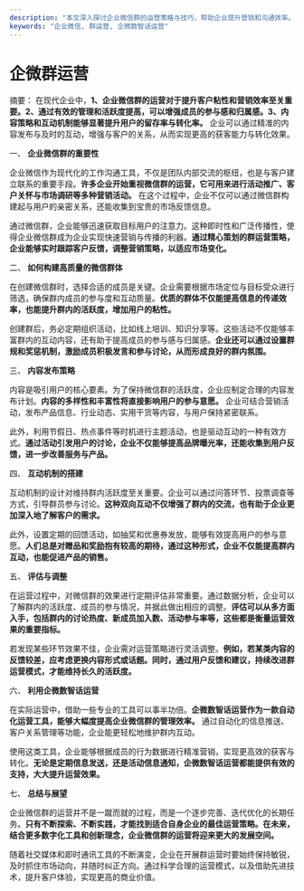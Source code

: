 ```yaml
---
description: "本文深入探讨企业微信群的运营策略与技巧，帮助企业提升营销和沟通效率。"
keywords: "企业微信, 群运营, 企微数智话运营"
---
```

# 企微群运营

摘要： 
在现代企业中，**1、企业微信群的运营对于提升客户粘性和营销效率至关重要。2、通过有效的管理和活跃度提高，可以增强成员的参与感和归属感。3、内容策略和互动机制能够显著提升用户的留存率与转化率。** 企业可以通过精准的内容发布与及时的互动，增强与客户的关系，从而实现更高的获客能力与转化效果。

一、 **企业微信群的重要性**

企业微信作为现代化的工作沟通工具，不仅是团队内部交流的枢纽，也是与客户建立联系的重要手段。**许多企业开始重视微信群的运营，它可用来进行活动推广、客户关怀与市场调研等多种营销活动。** 在这个过程中，企业不仅可以通过微信群构建起与用户的亲密关系，还能收集到宝贵的市场反馈信息。

通过微信群，企业能够迅速获取目标用户的注意力。这种即时性和广泛传播性，使得企业微信群成为企业实现快速营销与传播的利器。**通过精心策划的群运营策略，企业能够实时跟踪客户反馈，调整营销策略，以适应市场变化。** 

二、 **如何构建高质量的微信群体**

在创建微信群时，选择合适的成员是关键。企业需要根据市场定位与目标受众进行筛选，确保群内成员的参与度和互动质量。**优质的群体不仅能提高信息的传递效率，也能提升群内的活跃度，增加用户的粘性。**

创建群后，务必定期组织活动，比如线上培训、知识分享等。这些活动不仅能够丰富群内的互动内容，还有助于提高成员的参与感与归属感。**企业还可以通过设置群规和奖惩机制，激励成员积极发言和参与讨论，从而形成良好的群内氛围。**

三、 **内容发布策略**

内容是吸引用户的核心要素。为了保持微信群的活跃度，企业应制定合理的内容发布计划。**内容的多样性和丰富性将直接影响用户的参与意愿。** 企业可结合营销活动，发布产品信息、行业动态、实用干货等内容，与用户保持紧密联系。

此外，利用节假日、热点事件等时机进行主题活动，也是驱动互动的一种有效方式。**通过活动引发用户的讨论，企业不仅能够提高品牌曝光率，还能收集到用户反馈，进一步改善服务与产品。**

四、 **互动机制的搭建**

互动机制的设计对维持群内活跃度至关重要。企业可以通过问答环节、投票调查等方式，引导群员参与讨论。**这种双向互动不仅增强了群内的交流，也有助于企业更加深入地了解客户的需求。**

此外，设置定期的回馈活动，如抽奖和优惠券发放，能够有效提高用户的参与意愿。**人们总是对赠品和奖励抱有较高的期待，通过这种形式，企业不仅能提高群内互动，也能促进产品的销售。**

五、 **评估与调整**

在运营过程中，对微信群的效果进行定期评估非常重要。通过数据分析，企业可以了解群内的活跃度、成员的参与情况，并据此做出相应的调整。**评估可以从多方面入手，包括群内的讨论热度、新成员加入数、活动参与率等，这些都是衡量运营效果的重要指标。**

若发现某些环节效果不佳，企业需对运营策略进行灵活调整。**例如，若某类内容的反馈较差，应考虑更换内容形式或话题。同时，通过用户反馈和建议，持续改进群运营模式，才能维持长久的活跃度。**

六、 **利用企微数智话运营**

在实际运营中，借助一些专业的工具可以事半功倍。**企微数智话运营作为一款自动化运营工具，能够大幅度提高企业微信群的管理效率。** 通过自动化的信息推送、客户关系管理等功能，企业能更轻松地维护群内互动。

使用这类工具，企业能够根据成员的行为数据进行精准营销，实现更高效的获客与转化。**无论是定期信息发送，还是活动信息通知，企微数智话运营都能提供有效的支持，大大提升运营效果。**

七、 **总结与展望**

企业微信群的运营并不是一蹴而就的过程，而是一个逐步完善、迭代优化的长期任务。**只有不断探索、不断实践，才能找到适合自身企业的最佳运营策略。在未来，结合更多数字化工具和创新理念，企业微信群的运营将迎来更大的发展空间。**

随着社交媒体和即时通讯工具的不断演变，企业在开展群运营时要始终保持敏锐，及时抓住市场动向，并随时纠正方向。通过科学合理的运营模式，以及借助先进技术，提升客户体验，实现更高的商业价值。
